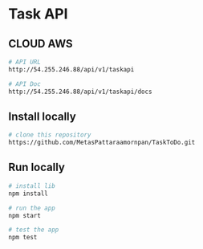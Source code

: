 # Task API

## CLOUD AWS

```bash
# API URL
http://54.255.246.88/api/v1/taskapi

# API Doc
http://54.255.246.88/api/v1/taskapi/docs
```

## Install locally

```bash
# clone this repository
https://github.com/MetasPattaraamornpan/TaskToDo.git
```

## Run locally

```bash
# install lib
npm install

# run the app
npm start

# test the app
npm test
```